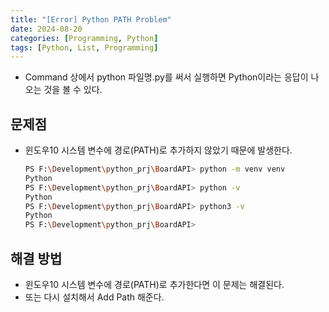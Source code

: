 ```yaml
---
title: "[Error] Python PATH Problem"
date: 2024-08-20
categories: [Programming, Python]
tags: [Python, List, Programming]
---
```


- Command 상에서 python 파일명.py를 써서 실행하면 Python이라는 응답이 나오는 것을 볼 수 있다.

## 문제점

- 윈도우10 시스템 변수에 경로(PATH)로 추가하지 않았기 때문에 발생한다.
  ```bash
  PS F:\Development\python_prj\BoardAPI> python -m venv venv
  Python
  PS F:\Development\python_prj\BoardAPI> python -v
  Python
  PS F:\Development\python_prj\BoardAPI> python3 -v
  Python
  PS F:\Development\python_prj\BoardAPI>
  ```

## 해결 방법

- 윈도우10 시스템 변수에 경로(PATH)로 추가한다면 이 문제는 해결된다.
- 또는 다시 설치해서 Add Path 해준다.